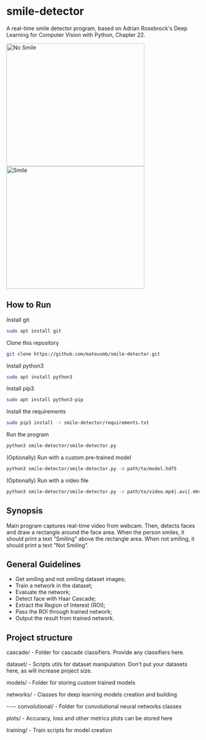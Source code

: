# smile-detector
A real-time smile detector program, based on Adrian Rosebrock's Deep Learning for Computer Vision with Python, Chapter 22.

<img src="https://imgur.com/moPlcdw.jpg" width="360" height="320" alt="No Smile"> <img src="https://imgur.com/76OjrGR.jpg" width="360" height="320" alt="Smile">

## How to Run

Install git
```bash
sudo apt install git
```

Clone this repository
```bash
git clone https://github.com/mateusmb/smile-detector.git
```

Install python3
```bash
sudo apt install python3
```

Install pip3
```bash
sudo apt install python3-pip
```

Install the requirements
```bash
sudo pip3 install -r smile-detector/requirements.txt
```

Run the program
```bash
python3 smile-detector/smile-detector.py
```


(Optionally) Run with a custom pre-trained model
```bash
python3 smile-detector/smile-detector.py -m path/to/model.hdf5
```

(Optionally) Run with a video file
```bash
python3 smile-detector/smile-detector.py -v path/to/video.mp4|.avi|.mkv|.wmv
```


## Synopsis
Main program captures real-time video from webcam. Then, detects faces and draw a rectangle around the face area. When the person smiles, it should print a text "Smiling" above the rectangle area. When not smiling, it should print a text "Not Smiling".

## General Guidelines
* Get smiling and not smiling dataset images;
* Train a network in the dataset;
* Evaluate the network;
* Detect face with Haar Cascade;
* Extract the Region of Interest (ROI);
* Pass the ROI through trained network;
* Output the result from trained network.

## Project structure
cascade/  - Folder for cascade classifiers. Provide any classifiers here.

dataset/  - Scripts utils for dataset manipulation. Don't put your datasets here, as will increase project size.

models/   - Folder for storing custom trained models

networks/ - Classes for deep learning models creation and building
    
---- convolutional/ - Folder for convolutional neural networks classes
    
plots/    - Accuracy, loss and other metrics plots can be stored here

training/ - Train scripts for model creation

